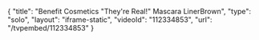 {
    "title": "Benefit Cosmetics \"They're Real!\" Mascara   LinerBrown",
    "type": "solo",
    "layout": "iframe-static",
    "videoId": "112334853",
    "url": "\/tvpembed\/112334853"
}